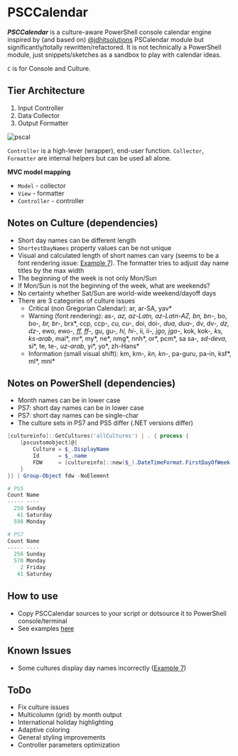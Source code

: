 <!--
README.md
- https://docs.github.com/en/get-started/writing-on-github/getting-started-with-writing-and-formatting-on-github/basic-writing-and-formatting-syntax#referencing-external-resources
- https://daringfireball.net/projects/markdown/syntax#backslash
-->
# PSCCalendar

***PSCCalendar*** is a culture-aware PowerShell console calendar engine inspired by (and based on) [@jdhitsolutions](https://github.com/jdhitsolutions/PSCalendar) PSCalendar module but significantly/totally rewritten/refactored. It is not technically a PowerShell module, just snippets/sketches as a sandbox to play with calendar ideas.

`C` is for Console and Culture.

## Tier Architecture
1. Input Controller
2. Data Collector
3. Output Formatter

![pscal](https://user-images.githubusercontent.com/17237559/158593488-c95aa3bd-badd-4fc2-a549-21f790f7a537.png)

`Controller` is a high-lever (wrapper), end-user function. `Collector`, `Formatter` are internal helpers but can be used all alone.

**MVC model mapping**
- `Model` - collector
- `View` - formatter
- `Controller` - controller

## Notes on Culture (dependencies)
- Short day names can be different length
- `ShortestDayNames` property values can be not unique
- Visual and calculated length of short names can vary (seems to be a font rendering issue: [Example 7](https://github.com/scriptingstudio/PSCCalendar/blob/main/show-calendar.md#example-7-culture-font-rendering-anomalies)). The formatter tries to adjust day name titles by the max width
- The beginning of the week is not only Mon/Sun
- If Mon/Sun is not the beginning of the week, what are weekends?
- No certainty whether Sat/Sun are world-wide weekend/dayoff days
- There are 3 categories of culture issues
    - Critical (non Gregorian Calendar): ar, ar-SA, yav* 
    - Warning (font rendering): as-*, az, az-Latn, az-Latn-AZ, bn, bn-*, bo, bo-*, br, br-*, brx*, ccp, ccp-*, cu, cu-*, doi, doi-*, dua, dua-*, dv, dv-*, dz, dz-*, ewo, ewo-*, ff, ff-*, gu, gu-*, hi, hi-*, ii, ii-*, jgo, jgo-*, kok, kok-*, ks, ks-arab*, mai*, mr*, my*, ne*, nmg*, nnh*, or*, pcm*, sa sa-*, sd-deva*, si*, te, te-*, uz-arab*, yi*, yo*, zh-Hans*
    - Information (small visual shift): km, km-*, kn, kn-*, pa-guru, pa-in, ksf*, ml*, mni*

## Notes on PowerShell (dependencies)
- Month names can be in lower case
- PS7: short day names can be in lower case
- PS7: short day names can be single-char
- The culture sets in PS7 and PS5 differ (.NET versions differ)
```powershell
[cultureinfo]::GetCultures('allCultures') | . { process {
    [pscustomobject]@{
        Culture = $_.DisplayName
        Id      = $_.name
        FDW     = [cultureinfo]::new($_).DateTimeFormat.FirstDayOfWeek
    }
}} | Group-Object fdw -NoElement

# PS5
Count Name
----- ----
  250 Sunday
   41 Saturday
  598 Monday

# PS7
Count Name
----- ----
  256 Sunday
  570 Monday
    2 Friday
   41 Saturday
```

## How to use
- Copy PSCCalendar sources to your script or dotsource it to PowerShell console/terminal
- See examples [here](https://github.com/scriptingstudio/PSCCalendar/blob/main/show-calendar.md)

## Known Issues
- Some cultures display day names incorrectly ([Example 7](https://github.com/scriptingstudio/PSCCalendar/blob/main/show-calendar.md#example-7-culture-font-rendering-anomalies))

## ToDo
- Fix culture issues
- Multicolumn (grid) by month output
- International holiday highlighting
- Adaptive coloring
- General styling improvements
- Controller parameters optimization
